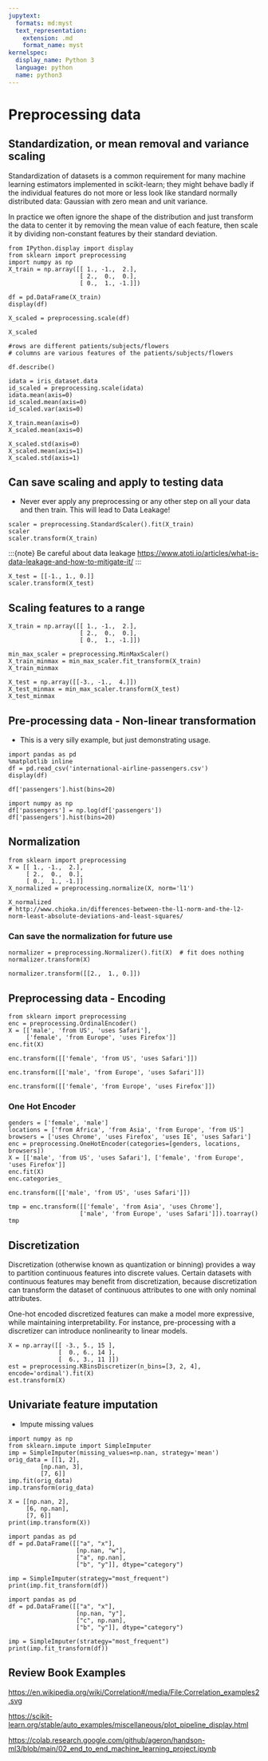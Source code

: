 ```yaml
---
jupytext:
  formats: md:myst
  text_representation:
    extension: .md
    format_name: myst
kernelspec:
  display_name: Python 3
  language: python
  name: python3
---
```



# Preprocessing data

## Standardization, or mean removal and variance scaling

Standardization of datasets is a common requirement for many machine learning estimators implemented in scikit-learn; they might behave badly if the individual features do not more or less look like standard normally distributed data: Gaussian with zero mean and unit variance.

In practice we often ignore the shape of the distribution and just transform the data to center it by removing the mean value of each feature, then scale it by dividing non-constant features by their standard deviation.

```{code-cell} ipython3
from IPython.display import display
from sklearn import preprocessing
import numpy as np
X_train = np.array([[ 1., -1.,  2.],
                    [ 2.,  0.,  0.],
                    [ 0.,  1., -1.]])

df = pd.DataFrame(X_train)
display(df)

X_scaled = preprocessing.scale(df)

X_scaled      

#rows are different patients/subjects/flowers
# columns are various features of the patients/subjects/flowers
```

```{code-cell} ipython3
df.describe()
```


```{code-cell} ipython3
idata = iris_dataset.data
id_scaled = preprocessing.scale(idata)
idata.mean(axis=0)
id_scaled.mean(axis=0)
id_scaled.var(axis=0)
```

```{code-cell} ipython3
X_train.mean(axis=0)
X_scaled.mean(axis=0)
```

```{code-cell} ipython3
X_scaled.std(axis=0)
X_scaled.mean(axis=1)
X_scaled.std(axis=1)
```
## Can save scaling and apply to testing data

- Never ever apply any preprocessing or any other step on all your data and then train. This will lead to Data Leakage!

```{code-cell} ipython3
scaler = preprocessing.StandardScaler().fit(X_train)
scaler                         
scaler.transform(X_train)  
```

:::{note}
Be careful about data leakage 
https://www.atoti.io/articles/what-is-data-leakage-and-how-to-mitigate-it/
:::

```{code-cell} ipython3
X_test = [[-1., 1., 0.]]
scaler.transform(X_test)  
```

## Scaling features to a range


```{code-cell} ipython3
X_train = np.array([[ 1., -1.,  2.],
                    [ 2.,  0.,  0.],
                    [ 0.,  1., -1.]])

min_max_scaler = preprocessing.MinMaxScaler()
X_train_minmax = min_max_scaler.fit_transform(X_train)
X_train_minmax
```

```{code-cell} ipython3
X_test = np.array([[-3., -1.,  4.]])
X_test_minmax = min_max_scaler.transform(X_test)
X_test_minmax
```

## Pre-processing data - Non-linear transformation
- This is a very silly example, but just demonstrating usage. 

```{code-cell} ipython3
import pandas as pd
%matplotlib inline
df = pd.read_csv('international-airline-passengers.csv')
display(df)
```

```{code-cell} ipython3
df['passengers'].hist(bins=20)
```

```{code-cell} ipython3
import numpy as np
df['passengers'] = np.log(df['passengers'])
df['passengers'].hist(bins=20)
```

## Normalization

```{code-cell} ipython3
from sklearn import preprocessing
X = [[ 1., -1.,  2.],
     [ 2.,  0.,  0.],
     [ 0.,  1., -1.]]
X_normalized = preprocessing.normalize(X, norm='l1')

X_normalized   
# http://www.chioka.in/differences-between-the-l1-norm-and-the-l2-norm-least-absolute-deviations-and-least-squares/
```

### Can save the normalization for future use

```{code-cell} ipython3
normalizer = preprocessing.Normalizer().fit(X)  # fit does nothing
normalizer.transform(X)    
```

```{code-cell} ipython3
normalizer.transform([[2.,  1., 0.]]) 
```

## Preprocessing data - Encoding

```{code-cell} ipython3
from sklearn import preprocessing
enc = preprocessing.OrdinalEncoder()
X = [['male', 'from US', 'uses Safari'], 
     ['female', 'from Europe', 'uses Firefox']]
enc.fit(X)  
```


```{code-cell} ipython3
enc.transform([['female', 'from US', 'uses Safari']])
```

```{code-cell} ipython3
enc.transform([['male', 'from Europe', 'uses Safari']])
```

```{code-cell} ipython3
enc.transform([['female', 'from Europe', 'uses Firefox']])
```

### One Hot Encoder

```{code-cell} ipython3
genders = ['female', 'male']
locations = ['from Africa', 'from Asia', 'from Europe', 'from US']
browsers = ['uses Chrome', 'uses Firefox', 'uses IE', 'uses Safari']
enc = preprocessing.OneHotEncoder(categories=[genders, locations, browsers])
X = [['male', 'from US', 'uses Safari'], ['female', 'from Europe', 'uses Firefox']]
enc.fit(X) 
enc.categories_
```

```{code-cell} ipython3
enc.transform([['male', 'from US', 'uses Safari']])
```

```{code-cell} ipython3
tmp = enc.transform([['female', 'from Asia', 'uses Chrome'],
                    ['male', 'from Europe', 'uses Safari']]).toarray()
tmp
```


## Discretization

Discretization (otherwise known as quantization or binning) provides a way to partition continuous features into discrete values. Certain datasets with continuous features may benefit from discretization, because discretization can transform the dataset of continuous attributes to one with only nominal attributes.

One-hot encoded discretized features can make a model more expressive, while maintaining interpretability. For instance, pre-processing with a discretizer can introduce nonlinearity to linear models.

```{code-cell} ipython3
X = np.array([[ -3., 5., 15 ],
              [  0., 6., 14 ],
              [  6., 3., 11 ]])
est = preprocessing.KBinsDiscretizer(n_bins=[3, 2, 4], encode='ordinal').fit(X)
est.transform(X)
```

## Univariate feature imputation
- Impute missing values 


```{code-cell} ipython3
import numpy as np
from sklearn.impute import SimpleImputer
imp = SimpleImputer(missing_values=np.nan, strategy='mean')
orig_data = [[1, 2],
         [np.nan, 3], 
         [7, 6]]
imp.fit(orig_data)  
imp.transform(orig_data)
```

```{code-cell} ipython3
X = [[np.nan, 2], 
     [6, np.nan], 
     [7, 6]]
print(imp.transform(X))  
```

```{code-cell} ipython3
import pandas as pd
df = pd.DataFrame([["a", "x"],
                   [np.nan, "w"],
                   ["a", np.nan],
                   ["b", "y"]], dtype="category")

imp = SimpleImputer(strategy="most_frequent")
print(imp.fit_transform(df)) 
```

```{code-cell} ipython3
import pandas as pd
df = pd.DataFrame([["a", "x"],
                   [np.nan, "y"],
                   ["c", np.nan],
                   ["b", "y"]], dtype="category")

imp = SimpleImputer(strategy="most_frequent")
print(imp.fit_transform(df)) 
```

## Review Book Examples
https://en.wikipedia.org/wiki/Correlation#/media/File:Correlation_examples2.svg

https://scikit-learn.org/stable/auto_examples/miscellaneous/plot_pipeline_display.html

https://colab.research.google.com/github/ageron/handson-ml3/blob/main/02_end_to_end_machine_learning_project.ipynb
##